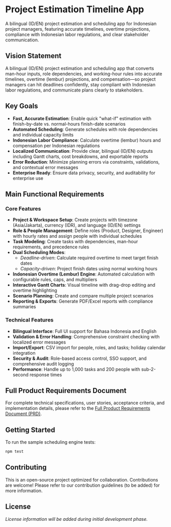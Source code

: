 # Project Estimation Timeline App

A bilingual (ID/EN) project estimation and scheduling app for Indonesian project managers, featuring accurate timelines, overtime projections, compliance with Indonesian labor regulations, and clear stakeholder communication.

## Vision Statement

A bilingual (ID/EN) project estimation and scheduling app that converts man-hour inputs, role dependencies, and working-hour rules into accurate timelines, overtime (lembur) projections, and compensation—so project managers can hit deadlines confidently, stay compliant with Indonesian labor regulations, and communicate plans clearly to stakeholders.

## Key Goals

- **Fast, Accurate Estimation**: Enable quick "what-if" estimation with finish-by-date vs. normal-hours finish-date scenarios
- **Automated Scheduling**: Generate schedules with role dependencies and individual capacity limits
- **Indonesian Labor Compliance**: Calculate overtime (lembur) hours and compensation per Indonesian regulations
- **Localized Communication**: Provide clear, bilingual (ID/EN) outputs including Gantt charts, cost breakdowns, and exportable reports
- **Error Reduction**: Minimize planning errors via constraints, validations, and contextual error messages
- **Enterprise Ready**: Ensure data privacy, security, and auditability for enterprise use

## Main Functional Requirements

### Core Features
- **Project & Workspace Setup**: Create projects with timezone (Asia/Jakarta), currency (IDR), and language (ID/EN) settings
- **Role & People Management**: Define roles (Product, Designer, Engineer) with hourly rates and assign people with individual schedules
- **Task Modeling**: Create tasks with dependencies, man-hour requirements, and precedence rules
- **Dual Scheduling Modes**:
  - *Deadline-driven*: Calculate required overtime to meet target finish dates
  - *Capacity-driven*: Project finish dates using normal working hours
- **Indonesian Overtime (Lembur) Engine**: Automated calculation with configurable rules, caps, and multipliers
- **Interactive Gantt Charts**: Visual timeline with drag-drop editing and overtime highlighting
- **Scenario Planning**: Create and compare multiple project scenarios
- **Reporting & Exports**: Generate PDF/Excel reports with compliance summaries

### Technical Features
- **Bilingual Interface**: Full UI support for Bahasa Indonesia and English
- **Validation & Error Handling**: Comprehensive constraint checking with localized error messages
- **Import/Export**: CSV import for people, roles, and tasks; holiday calendar integration
- **Security & Audit**: Role-based access control, SSO support, and comprehensive audit logging
- **Performance**: Handle up to 1,000 tasks and 200 people with sub-2-second response times

## Full Product Requirements Document

For complete technical specifications, user stories, acceptance criteria, and implementation details, please refer to the [Full Product Requirements Document (PRD)](https://chatgpt.com/canvas/shared/68b5ca5a0db08191bb5486695e55a62a).

## Getting Started

To run the sample scheduling engine tests:

```bash
npm test
```

## Contributing

This is an open-source project optimized for collaboration. Contributions are welcome! Please refer to our contribution guidelines (to be added) for more information.

## License

*License information will be added during initial development phase.*
